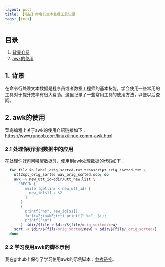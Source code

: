 ```yaml
---
layout: post
title: 【笔记】命令行文本处理工具记录
tags: [tech]
---
```


## 目录

1. [背景介绍](#introduction)
2. [awk的使用](#awk)

<h2 id="introduction"> 1. 背景 </h2>

在命令行处理文本数据是程序员或者数据工程师的基本技能，学会使用一些常用的工具对于提升效率有很大帮助。这里记录了一些常用工具的使用方法，以便以后查阅。

<h2 id="awk"> 2. awk的使用 </h2>

菜鸟编程上关于awk的使用介绍链接如下：<https://www.runoob.com/linux/linux-comm-awk.html>

<h3> 2.1 处理你好问问数据中的应用 </h3>

在处理[你好问问唤醒数据](https://openslr.org/87/)时，使用到awk处理数据的代码如下：
```bash
  for file in label_orig_sorted.txt transcript_orig_sorted.txt \
    utt2spk_orig_sorted wav_orig_sorted.scp; do
    awk -v new_utt_id=$dir/utt_new.list \
      'BEGIN {
         while (getline < new_utt_id) {
           new_id[$1] = $2
         }
       }
       {
         printf("%s", new_id[$1]);
         for(i=2;i<=NF;i++) printf(" %s", $i);
         printf("\n")
       }' $dir/$file > $dir/${file/orig_sorted/new}
    sort -u $dir/${file/orig_sorted/new} > $dir/${file/_orig_sorted/}
  done
```

<h3> 2.2 学习使用awk的脚本示例 </h3>

我在github上保存了学习使用awk的示例脚本：[参考链接](https://github.com/han-xie/code_notes/blob/master/shell/02_awk.sh)。
